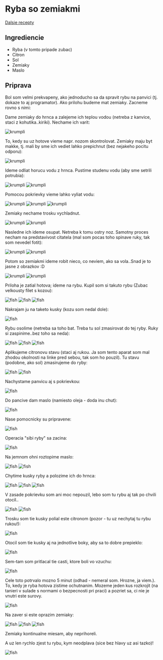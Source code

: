 # Ryba so zemiakmi

[Dalsie recepty](index.md)

## Ingrediencie

* Ryba (v tomto pripade zubac)
* Citron
* Sol
* Zemiaky
* Maslo

## Priprava

Bol som velmi prekvapeny, ako jednoducho sa da spravit rybu na panvici (tj. dokaze to aj programator). Ako prilohu budeme mat zemiaky. Zacneme rovno s nimi:

Dame zemiaky do hrnca a zalejeme ich teplou vodou (netreba z kanvice, staci z kohutika..kiriki). Nechame ich varit:

![krumpli](fish/fish_45.jpg)

To, kedy su uz hotove vieme napr. nozom skontrolovat. Zemiaky maju byt makke, tj. mali by sme ich vediet lahko prepichnut (bez nejakeho pocitu odporu):

![krumpli](fish/fish_46.jpg)

Ideme odliat horucu vodu z hrnca. Pustime studenu vodu (aby sme setrili potrubia):

![krumpli](fish/fish_47.jpg)
![krumpli](fish/fish_49.jpg)

Pomocou pokrievky vieme lahko vyliat vodu:

![krumpli](fish/fish_50.jpg)
![krumpli](fish/fish_51.jpg)
![krumpli](fish/fish_52.jpg)

Zemiaky nechame trosku vychladnut.

![krumpli](fish/fish_53.jpg)
![krumpli](fish/fish_54.jpg)

Nasledne ich ideme osupat. Netreba k tomu ostry noz. Samotny proces necham na predstavivost citatela (mal som pocas toho spinave ruky, tak som nevedel fotit):

![krumpli](fish/fish_55.jpg)
![krumpli](fish/fish_56.jpg)

Potom so zemiakmi ideme robit nieco, co neviem, ako sa vola..Snad je to jasne z obrazkov :D

![krumpli](fish/fish_57.jpg)
![krumpli](fish/fish_58.jpg)

Priloha je zatial hotova; ideme na rybu. Kupil som si takuto rybu (Zubac velkousty filet s kozou):

![fish](fish/fish_1.jpg)
![fish](fish/fish_2.jpg)
![fish](fish/fish_3.jpg)

Nakrajam ju na taketo kusky (kozu som nedal dole):

![fish](fish/fish_4.jpg)

Rybu osolime (netreba sa toho bat. Treba tu sol zmasirovat do tej ryby. Ruky si zaspinime..bez toho sa neda):

![fish](fish/fish_5.jpg)
![fish](fish/fish_6.jpg)
![fish](fish/fish_7.jpg)

Aplikujeme citronovu stavu (staci aj rukou. Ja som tento aparat som mal zhodou okolnosti na linke pred sebou, tak som ho pouzil). Tu stavu (podobne, ako sol) zmasirujeme do ryby:

![fish](fish/fish_8.jpg)
![fish](fish/fish_9.jpg)

Nachystame panvicu aj s pokrievkou:

![fish](fish/fish_10.jpg)

Do pancive dam maslo (namiesto oleja - doda inu chut):

![fish](fish/fish_11.jpg)

Nase pomocnicky su pripravene:

![fish](fish/fish_12.jpg)

Operacia "sibi ryby" sa zacina:

![fish](fish/fish_13.jpg)

Na jemnom ohni roztopime maslo:

![fish](fish/fish_25.jpg)
![fish](fish/fish_14.jpg)

Chytime kusky ryby a polozime ich do hrnca:

![fish](fish/fish_15.jpg)
![fish](fish/fish_16.jpg)
![fish](fish/fish_17.jpg)

V zasade pokrievku som ani moc nepouzil, lebo som tu rybu aj tak po chvili otocil..

![fish](fish/fish_18.jpg)
![fish](fish/fish_19.jpg)

Trosku som tie kusky polial este citronom (pozor - tu uz nechytaj tu rybu rukou!):

![fish](fish/fish_20.jpg)

Otocil som tie kusky aj na jednotlive boky, aby sa to dobre prepieklo:

![fish](fish/fish_21.jpg)

Sem-tam som pritlacal tie casti, ktore boli vo vzuchu:

![fish](fish/fish_24.jpg)

Cele toto potrvalo mozno 5 minut (odhad - nemeral som. Hrozne, ja viem.). To, kedy je ryba hotova zistime ochutnanim. Mozeme jeden kus rozkrojit (na tanieri v sulade s normami o bezpecnosti pri praci) a pozriet sa, ci nie je vnutri este surovy.

![fish](fish/fish_26.jpg)

Na zaver si este oprazim zemiaky:

![fish](fish/fish_27.jpg)
![fish](fish/fish_28.jpg)
![fish](fish/fish_29.jpg)

Zemiaky kontinualne miesam, aby neprihoreli.

A uz len rychlo zjest tu rybu, kym neodplava (sice bez hlavy uz asi tazko)!

![fish](fish/fish_30.jpg)

